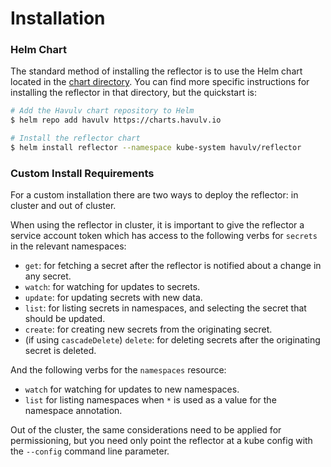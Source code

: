 
# Installation

### Helm Chart

The standard method of installing the reflector is to use the Helm
chart located in the [chart directory](./deploy/chart). You can find
more specific instructions for installing the reflector in that
directory, but the quickstart is:

```bash
# Add the Havulv chart repository to Helm
$ helm repo add havulv https://charts.havulv.io

# Install the reflector chart
$ helm install reflector --namespace kube-system havulv/reflector
```

### Custom Install Requirements

For a custom installation there are two ways to deploy the reflector:
in cluster and out of cluster.

When using the reflector in cluster, it is important to give the
reflector a service account token which has access to the following
verbs for `secrets` in the relevant namespaces:
* `get`: for fetching a secret after the reflector is notified about a
  change in any secret.
* `watch`: for watching for updates to secrets.
* `update`: for updating secrets with new data.
* `list`: for listing secrets in namespaces, and selecting the secret
  that should be updated.
* `create`: for creating new secrets from the originating secret.
* (if using `cascadeDelete`) `delete`: for deleting secrets after the
  originating secret is deleted.

And the following verbs for the `namespaces` resource:
* `watch` for watching for updates to new namespaces.
* `list` for listing namespaces when `*` is used as a value for the
  namespace annotation.

Out of the cluster, the same considerations need to be applied for
permissioning, but you need only point the reflector at a kube config
with the `--config` command line parameter.


